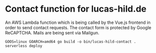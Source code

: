 # Contact function for lucas-hild.de

An AWS Lambda function which is being called by the Vue.js frontend in order to send contact requests. The contact form is protected by Google ReCAPTCHA. Mails are being sent via Mailgun.

```
GOOS=linux GOARCH=amd64 go build -o bin/lucas-hild-contact .
serverless deploy
```